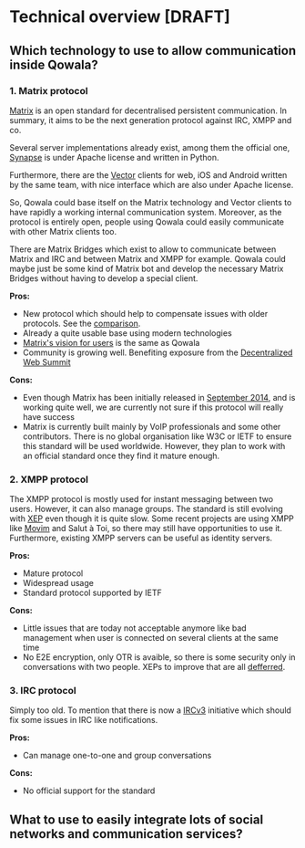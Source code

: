 # Technical overview \[DRAFT\]

## Which technology to use to allow communication inside Qowala?

### 1. Matrix protocol

[Matrix](https://matrix.org) is an open standard for decentralised persistent communication. In summary, it aims to be the next generation protocol against IRC, XMPP and co.

Several server implementations already exist, among them the official one, [Synapse](https://github.com/matrix-org/synapse) is under Apache license and written in Python.

Furthermore, there are the [Vector](https://vector.im/) clients for web, iOS and Android written by the same team, with nice interface which are also under Apache license.

So, Qowala could base itself on the Matrix technology and Vector clients to have rapidly a working internal communication system. Moreover, as the protocol is entirely open, people using Qowala could easily communicate with other Matrix clients too.

There are Matrix Bridges which exist to allow to communicate between Matrix and IRC and between Matrix and XMPP for example. Qowala could maybe just be some kind of Matrix bot and develop the necessary Matrix Bridges without having to develop a special client.

**Pros:**

* New protocol which should help to compensate issues with older protocols. See the [comparison](https://matrix.org/docs/guides/faq.html#what-is-the-difference-between-matrix-and-irc).
* Already a quite usable base using modern technologies
* [Matrix's vision for users](https://matrix.org/docs/guides/faq.html#what-does-this-mean-for-users) is the same as Qowala
* Community is growing well. Benefiting exposure from the [Decentralized Web Summit](https://matrix.org/blog/2016/05/24/next-up-the-first-decentralized-web-summit/)

**Cons:**

* Even though Matrix has been initially released in [September 2014](https://matrix.org/docs/guides/faq.html#why-arent-you-doing-this-through-the-ietf-or-w3c-or-3gpp), and is working quite well, we are currently not sure if this protocol will really have success
* Matrix is currently built mainly by VoIP professionals and some other contributors. There is no global organisation like W3C or IETF to ensure this standard will be used worldwide. However, they plan to work with an official standard once they find it mature enough.

### 2. XMPP protocol

The XMPP protocol is mostly used for instant messaging between two users. However, it can also manage groups. The standard is still evolving with [XEP](https://xmpp.org/extensions/) even though it is quite slow. Some recent projects are using XMPP like [Movim](https://movim.eu/) and Salut à Toi, so there may still have opportunities to use it. Furthermore, existing XMPP servers can be useful as identity servers.

**Pros:**

* Mature protocol
* Widespread usage
* Standard protocol supported by IETF

**Cons:**

* Little issues that are today not acceptable anymore like bad management when user is connected on several clients at the same time
* No E2E encryption, only OTR is avaible, so there is some security only in conversations with two people. XEPs to improve that are all [defferred](https://xmpp.org/extensions/xep-0210.html).

### 3. IRC protocol

Simply too old. To mention that there is now a [IRCv3](http://ircv3.net/) initiative which should fix some issues in IRC like notifications.

**Pros:**

* Can manage one-to-one and group conversations

**Cons:**

* No official support for the standard

## What to use to easily integrate lots of social networks and communication services?


